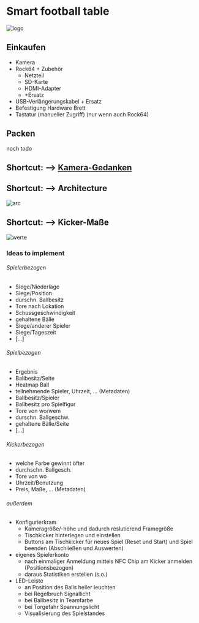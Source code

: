 # Smart football table

![logo](https://github.com/KingMus/smart-football-table/blob/master/docs/logo/SFT_Logo_Color_small.png)

## Einkaufen

* Kamera
* Rock64 + Zubehör
  * Netzteil
  * SD-Karte
  * HDMI-Adapter
  * +Ersatz
* USB-Verlängerungskabel + Ersatz
* Befestigung Hardware Brett
* Tastatur (manueller Zugriff) (nur wenn auch Rock64)

## Packen

noch todo

## Shortcut: --> [Kamera-Gedanken](https://github.com/KingMus/smart-football-table/blob/master/docs/calculations/situation_fov_fps_camera.md)

## Shortcut: --> Architecture

![arc](https://github.com/KingMus/smart-football-table/blob/master/docs/architecture/SmartFootballTable_Architecture.png)

## Shortcut: --> Kicker-Maße

![werte](https://github.com/KingMus/smart-football-table/blob/master/docs/calculations/kicker_werte.jpg)

### Ideas to implement

###### Spielerbezogen

* Siege/Niederlage
* Siege/Position
* durschn. Ballbesitz
* Tore nach Lokation
* Schussgeschwindigkeit
* gehaltene Bälle
* Siege/anderer Spieler
* Siege/Tageszeit
* [...]

###### Spielbezogen

* Ergebnis
* Ballbesitz/Seite
* Heatmap Ball
* teilnehmende Spieler, Uhrzeit, ... (Metadaten)
* Ballbesitz/Spieler
* Ballbesitz pro Spielfigur
* Tore von wo/wem
* durschn. Ballgeschw.
* gehaltene Bälle/Seite
* [...]

###### Kickerbezogen

* welche Farbe gewinnt öfter
* durchschn. Ballgesch.
* Tore von wo
* Uhrzeit/Benutzung
* Preis, Maße, ... (Metadaten)

###### außerdem

* Konfigurierkram
  * Kameragröße/-höhe und dadurch reslutierend Framegröße
  * Tischkicker hinterlegen und einstellen
  * Buttons am Tischkicker für neues Spiel (Reset und Start) und Spiel beenden (Abschließen und Auswerten)
* eigenes Spielerkonto
  * nach einmaliger Anmeldung mittels NFC Chip am Kicker anmelden (Positionsbezogen)
  * daraus Statistiken erstellen (s.o.)
* LED-Leiste
  * an Position des Balls heller leuchten
  * bei Regelbruch Signallicht
  * bei Ballbesitz in Teamfarbe
  * bei Torgefahr Spannungslicht
  * Visualisierung des Spielstandes
